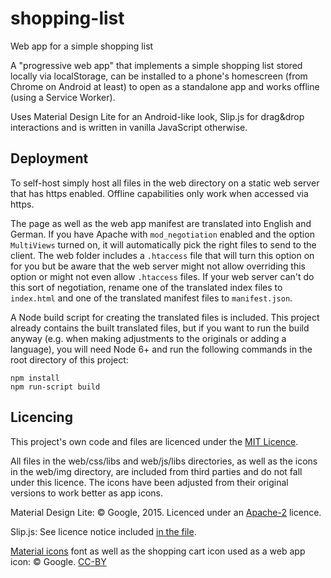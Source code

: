 # shopping-list
Web app for a simple shopping list

A "progressive web app" that implements a simple shopping list stored locally via localStorage, can be installed to a phone's homescreen (from Chrome on Android at least) to open as a standalone app and works offline (using a Service Worker).

Uses Material Design Lite for an Android-like look, Slip.js for drag&drop interactions and is written in vanilla JavaScript otherwise.

## Deployment

To self-host simply host all files in the web directory on a static web server that has https enabled. Offline capabilities only work when accessed via https.

The page as well as the web app manifest are translated into English and German. If you have Apache with `mod_negotiation` enabled and the option `MultiViews` turned on, it will automatically pick the right files to send to the client. The web folder includes a `.htaccess` file that will turn this option on for you but be aware that the web server might not allow overriding this option or might not even allow `.htaccess` files. If your web server can't do this sort of negotiation, rename one of the translated index files to `index.html` and one of the translated manifest files to `manifest.json`.

A Node build script for creating the translated files is included. This project already contains the built translated files, but if you want to run the build anyway (e.g. when making adjustments to the originals or adding a language), you will need Node 6+ and run the following commands in the root directory of this project:

    npm install
    npm run-script build

## Licencing

This project's own code and files are licenced under the [MIT Licence](https://github.com/Shepard/shopping-list/blob/master/LICENSE).

All files in the web/css/libs and web/js/libs directories, as well as the icons in the web/img directory, are included from third parties and do not fall under this licence. The icons have been adjusted from their original versions to work better as app icons.

Material Design Lite:
© Google, 2015. Licenced under an
[Apache-2](https://github.com/google/material-design-lite/blob/master/LICENSE)
licence.

Slip.js:
See licence notice included [in the file](https://github.com/Shepard/shopping-list/blob/master/web/js/libs/slip.js).

[Material icons](https://design.google.com/icons/) font as well as the shopping cart icon used as a web app icon:
© Google. [CC-BY](https://creativecommons.org/licenses/by/4.0/)
